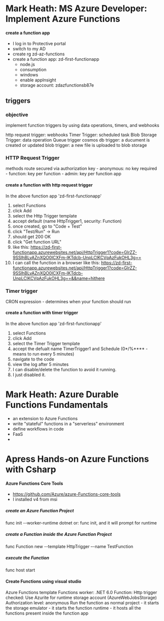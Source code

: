 # Mark Heath: MS Azure Developer: Implement Azure Functions

#### create a function app
- I log in to Protective portal
- switch to my AD
- create rg zd-az-functions
- create a function app: zd-first-functionapp
	- node.js
	- consumption
	- windows
	- enable appInsight
	- storage account: zdazfunctionsb87e


## triggers
### objective
implement function triggers by using data operations, timers, and webhooks


http request trigger: webhooks
Timer Trigger: scheduled task 
Blob Storage Trigger: data operation
Queue trigger
cosmos db trigger: a ducument is created or updated
blob trigger: a new file is uploaded to blob storage

### HTTP Request Trigger
methods
route
secured via authorization key
	- anonymous: no key required
	- function: key per function
	- admin: key per function app
#### create a function with http request trigger
In the above function app 'zd-first-functionapp'
1. select Functions
2. click Add
3. select the Http Trigger template
4. accept default (name HttpTrigger1, security: Function)
5. once created, go to "Code + Test"
6. click "Test/Run" -> Run
7. should get 200 OK
8. click "Get function URL"
9. like this: https://zd-first-functionapp.azurewebsites.net/api/HttpTrigger1?code=GIrZZ-9SSlhBLvAZnXQO0lCXFm-lKTdcb-UnpLClKCVpAzFukOHL3g==
10. I can call the function in a browser like this: https://zd-first-functionapp.azurewebsites.net/api/HttpTrigger1?code=GIrZZ-9SSlhBLvAZnXQO0lCXFm-lKTdcb-UnpLClKCVpAzFukOHL3g==&&name=hithere

### Timer trigger
CRON expression
	- determines when your function should run
#### create a function with timer trigger
In the above function app 'zd-first-functionapp'
1. select Functions
2. click Add
3. select the Timer Trigger template
4. accept the defualt name TimerTrigger1 and Schedule (0*/%**** - means to run every 5 minutes)
5. navigate to the code
6. view the log after 5 minutes
7. I can disable/delete the function to avoid it running.
8. I just disabled it.


# Mark Heath: Azure Durable Functions Fundamentals
- an extension to Azure Functions
- write "stateful" functions in a "serverless" environment
- define workflows in code
- FaaS
- 




# Apress Hands-on Azure Functions with Csharp

#### Azure Functions Core Tools
- https://github.com/Azure/azure-Functions-core-tools
- I installed v4 from msi

##### create an Azure Function Project
func init --worker-runtime dotnet
or: func init, and it will prompt for runtime

##### create a Function inside the Azure Function Project
func Function new --template HttpTrigger –-name TestFunction

##### execute the Function 
func host start


#### Create Functions using visual studio
Azure Functions template
Functions worker: .NET 6.0
Function: Http trigger
checked: Use Azurite for runtime storage account (AzureWebJobsStorage)
Authorization level: anonymous
Run the function as normal project
	- it starts the storage emulator
	- it starts the function runtime
	- it hosts all the functions present inside the function app



